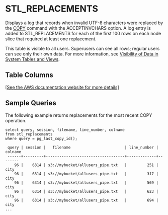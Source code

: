 # STL\_REPLACEMENTS<a name="r_STL_REPLACEMENTS"></a>

Displays a log that records when invalid UTF\-8 characters were replaced by the [COPY](r_COPY.md) command with the ACCEPTINVCHARS option\. A log entry is added to STL\_REPLACEMENTS for each of the first 100 rows on each node slice that required at least one replacement\. 

This table is visible to all users\. Superusers can see all rows; regular users can see only their own data\. For more information, see [Visibility of Data in System Tables and Views](c_visibility-of-data.md)\.

## Table Columns<a name="r_STL_REPLACEMENTS-table-columns2"></a>

[\[See the AWS documentation website for more details\]](http://docs.aws.amazon.com/redshift/latest/dg/r_STL_REPLACEMENTS.html)

## Sample Queries<a name="r_STL_REPLACEMENTS-sample-queries"></a>

The following example returns replacements for the most recent COPY operation\. 

```
select query, session, filename, line_number, colname
from stl_replacements
where query = pg_last_copy_id();

 query | session |   filename                        | line_number | colname
 ------+---------+-----------------------------------+-------------+--------
    96 |    6314 | s3://mybucket/allusers_pipe.txt   |         251 | city
    96 |    6314 | s3://mybucket/allusers_pipe.txt   |         317 | city
    96 |    6314 | s3://mybucket/allusers_pipe.txt   |         569 | city
    96 |    6314 | s3://mybucket/allusers_pipe.txt   |         623 | city
    96 |    6314 | s3://mybucket/allusers_pipe.txt   |         694 | city
...
```